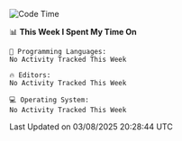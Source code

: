 
<!--START_SECTION:waka-->
![Code Time](http://img.shields.io/badge/Code%20Time-766%20hrs%2020%20mins-blue)

📊 **This Week I Spent My Time On** 

```text
💬 Programming Languages: 
No Activity Tracked This Week

🔥 Editors: 
No Activity Tracked This Week

💻 Operating System: 
No Activity Tracked This Week
```


 Last Updated on 03/08/2025 20:28:44 UTC
<!--END_SECTION:waka-->
